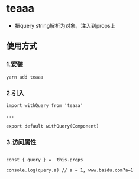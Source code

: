 # teaaa

- 把query string解析为对象，注入到props上

## 使用方式

### 1.安装

```
yarn add teaaa

```

### 2.引入

```
import withQuery from 'teaaa'

...

export default withQuery(Component)
```

### 3.访问属性

```

const { query } =  this.props

console.log(query.a) // a = 1, www.baidu.com?a=1

```
